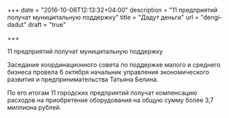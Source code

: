 +++
date = "2016-10-06T12:13:32+04:00"
description = "11 предприятий получат муниципальную поддержку"
title = "Дадут деньги"
url = "dengi-dadut"
draft = "true"


+++

11 предприятий получат муниципальную поддержку

Заседание координационного совета по поддержке малого и среднего бизнеса провела 6 октября начальник управления экономического развития и предпринимательства Татьяна Белина.

По его итогам 11 городских предприятий получат компенсацию расходов на приобретение оборудования на общую сумму более 3,7 миллиона рублей.
